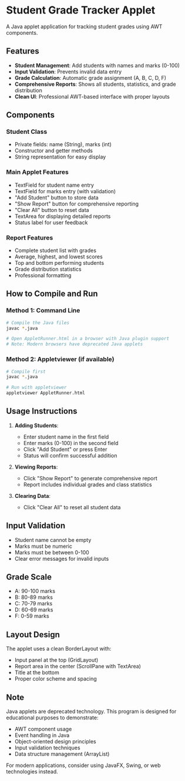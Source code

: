 # Student Grade Tracker Applet

A Java applet application for tracking student grades using AWT components.

## Features

- **Student Management**: Add students with names and marks (0-100)
- **Input Validation**: Prevents invalid data entry
- **Grade Calculation**: Automatic grade assignment (A, B, C, D, F)
- **Comprehensive Reports**: Shows all students, statistics, and grade distribution
- **Clean UI**: Professional AWT-based interface with proper layouts

## Components

### Student Class
- Private fields: name (String), marks (int)
- Constructor and getter methods
- String representation for easy display

### Main Applet Features
- TextField for student name entry
- TextField for marks entry (with validation)
- "Add Student" button to store data
- "Show Report" button for comprehensive reporting
- "Clear All" button to reset data
- TextArea for displaying detailed reports
- Status label for user feedback

### Report Features
- Complete student list with grades
- Average, highest, and lowest scores
- Top and bottom performing students
- Grade distribution statistics
- Professional formatting

## How to Compile and Run

### Method 1: Command Line
```bash
# Compile the Java files
javac *.java

# Open AppletRunner.html in a browser with Java plugin support
# Note: Modern browsers have deprecated Java applets
```

### Method 2: Appletviewer (if available)
```bash
# Compile first
javac *.java

# Run with appletviewer
appletviewer AppletRunner.html
```

## Usage Instructions

1. **Adding Students**:
   - Enter student name in the first field
   - Enter marks (0-100) in the second field
   - Click "Add Student" or press Enter
   - Status will confirm successful addition

2. **Viewing Reports**:
   - Click "Show Report" to generate comprehensive report
   - Report includes individual grades and class statistics

3. **Clearing Data**:
   - Click "Clear All" to reset all student data

## Input Validation

- Student name cannot be empty
- Marks must be numeric
- Marks must be between 0-100
- Clear error messages for invalid inputs

## Grade Scale

- A: 90-100 marks
- B: 80-89 marks  
- C: 70-79 marks
- D: 60-69 marks
- F: 0-59 marks

## Layout Design

The applet uses a clean BorderLayout with:
- Input panel at the top (GridLayout)
- Report area in the center (ScrollPane with TextArea)
- Title at the bottom
- Proper color scheme and spacing

## Note

Java applets are deprecated technology. This program is designed for educational purposes to demonstrate:
- AWT component usage
- Event handling in Java
- Object-oriented design principles
- Input validation techniques
- Data structure management (ArrayList)

For modern applications, consider using JavaFX, Swing, or web technologies instead.